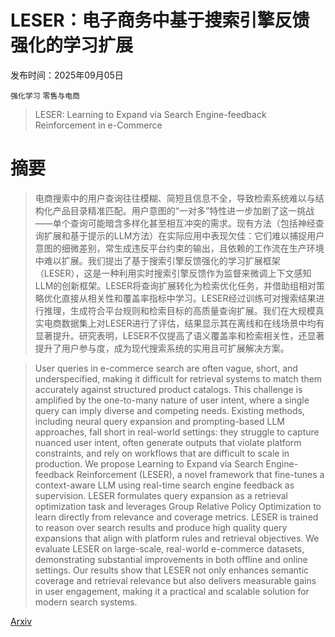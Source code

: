 # LESER：电子商务中基于搜索引擎反馈强化的学习扩展

发布时间：2025年09月05日

`强化学习` `零售与电商`

> LESER: Learning to Expand via Search Engine-feedback Reinforcement in e-Commerce

# 摘要

> 电商搜索中的用户查询往往模糊、简短且信息不全，导致检索系统难以与结构化产品目录精准匹配。用户意图的“一对多”特性进一步加剧了这一挑战——单个查询可能暗含多样化甚至相互冲突的需求。现有方法（包括神经查询扩展和基于提示的LLM方法）在实际应用中表现欠佳：它们难以捕捉用户意图的细微差别，常生成违反平台约束的输出，且依赖的工作流在生产环境中难以扩展。我们提出了基于搜索引擎反馈强化的学习扩展框架（LESER），这是一种利用实时搜索引擎反馈作为监督来微调上下文感知LLM的创新框架。LESER将查询扩展转化为检索优化任务，并借助组相对策略优化直接从相关性和覆盖率指标中学习。LESER经过训练可对搜索结果进行推理，生成符合平台规则和检索目标的高质量查询扩展。我们在大规模真实电商数据集上对LESER进行了评估，结果显示其在离线和在线场景中均有显著提升。研究表明，LESER不仅提高了语义覆盖率和检索相关性，还显著提升了用户参与度，成为现代搜索系统的实用且可扩展解决方案。

> User queries in e-commerce search are often vague, short, and underspecified, making it difficult for retrieval systems to match them accurately against structured product catalogs. This challenge is amplified by the one-to-many nature of user intent, where a single query can imply diverse and competing needs. Existing methods, including neural query expansion and prompting-based LLM approaches, fall short in real-world settings: they struggle to capture nuanced user intent, often generate outputs that violate platform constraints, and rely on workflows that are difficult to scale in production. We propose Learning to Expand via Search Engine-feedback Reinforcement (LESER), a novel framework that fine-tunes a context-aware LLM using real-time search engine feedback as supervision. LESER formulates query expansion as a retrieval optimization task and leverages Group Relative Policy Optimization to learn directly from relevance and coverage metrics. LESER is trained to reason over search results and produce high quality query expansions that align with platform rules and retrieval objectives. We evaluate LESER on large-scale, real-world e-commerce datasets, demonstrating substantial improvements in both offline and online settings. Our results show that LESER not only enhances semantic coverage and retrieval relevance but also delivers measurable gains in user engagement, making it a practical and scalable solution for modern search systems.

[Arxiv](https://arxiv.org/abs/2509.05570)